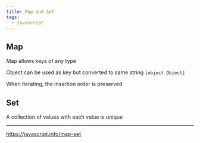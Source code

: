 ```yaml
---
title: Map and Set
tags:
  - Javascript
---
```


## Map

Map allows keys of any type

Object can be used as key but converted to same string `[object Object]`

When iterating, the insertion order is preserved

## Set

A collection of values with each value is unique

---

https://javascript.info/map-set
